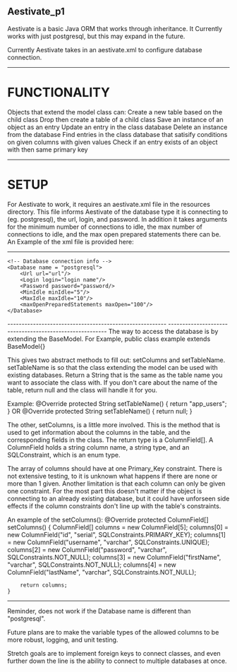 ## Aestivate_p1

Aestivate is a basic Java ORM that works through inheritance. It Currently works with
just postgresql, but this may expand in the future.

Currently Aestivate takes in an aestivate.xml to configure database connection.

---------------------
# FUNCTIONALITY
Objects that extend the model class can:
Create a new table based on the child class
Drop then create a table of a child class
Save an instance of an object as an entry
Update an entry in the class database
Delete an instance from the database
Find entries in the class database that satisify conditions on given columns with given values
Check if an entry exists of an object with then same primary key

-------------------

# SETUP

For Aestivate to work, it requires an aestivate.xml file in the resources directory.
This file informs Aestivate of the database type it is connecting to (eg. postgresql),
the url, login, and password. In addition it takes arguments for the minimum number of
connections to idle, the max number of connections to idle, and the max open prepared
statements there can be. An Example of the xml file is provided here:

-----------------------------------------------
<?xml version="1.0" encoding="UTF-8" ?>
<Configuration>

    <!-- Database connection info -->
    <Database name = "postgresql">
        <Url url="url"/>
        <Login login="login name"/>
        <Password password="password/>
        <MinIdle minIdle="5"/>
        <MaxIdle maxIdle="10"/>
        <maxOpenPreparedStatements maxOpen="100"/>
    </Database>

</Configuration>
--------------------------------------------------------
--------------------------------------------------------
The way to access the database is by extending the BaseModel. For Example, public class example extends BaseModel<example>{}

This gives two abstract methods to fill out: setColumns and setTableName. setTableName is so that the class extending the model
can be used with existing databases. Return a String that is the same as the table name you want to associate the class with. If
you don't care about the name of the table, return null and the class will handle it for you.

Example:
    @Override
    protected String setTableName() {
        return "app_users";
    }
OR
    @Override
    protected String setTableName() {
        return null;
    }

The other, setColumns, is a little more involved. This is the method that is used to get information about the columns in
the table, and the corresponding fields in the class. The return type is a ColumnField[]. A ColumnField holds a string
column name, a string type, and an SQLConstraint, which is an enum type.

The array of columns should have at one Primary_Key constraint. There is not extensive testing, to it is unknown what
happens if there are none or more than 1 given.
Another limitation is that each column can only be given one constraint. For the most part this doesn't matter if the object
is connecting to an already existing database, but it could have unforseen side effects if the column constraints don't line
up with the table's constraints.

An example of the setColumns():
    @Override
    protected ColumnField[] setColumns() {
        ColumnField[] columns = new ColumnField[5];
        columns[0] = new ColumnField("id", "serial", SQLConstraints.PRIMARY_KEY);
        columns[1] = new ColumnField("username", "varchar", SQLConstraints.UNIQUE);
        columns[2] = new ColumnField("password", "varchar", SQLConstraints.NOT_NULL);
        columns[3] = new ColumnField("firstName", "varchar", SQLConstraints.NOT_NULL);
        columns[4] = new ColumnField("lastName", "varchar", SQLConstraints.NOT_NULL);

        return columns;
    }
-----------------------------------------------------------
Reminder, does not work if the Database name is different than "postgresql".

Future plans are to make the variable types of the allowed columns to be more robust, logging, and unit testing.

Stretch goals are to implement foreign keys to connect classes, and even further down the line is
the ability to connect to multiple databases at once.
